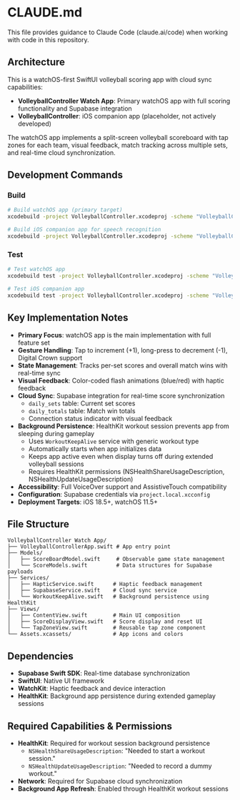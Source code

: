 # CLAUDE.md

This file provides guidance to Claude Code (claude.ai/code) when working with code in this repository.

## Architecture

This is a watchOS-first SwiftUI volleyball scoring app with cloud sync capabilities:

- **VolleyballController Watch App**: Primary watchOS app with full scoring functionality and Supabase integration
- **VolleyballController**: iOS companion app (placeholder, not actively developed)

The watchOS app implements a split-screen volleyball scoreboard with tap zones for each team, visual feedback, match tracking across multiple sets, and real-time cloud synchronization.

## Development Commands

### Build
```bash
# Build watchOS app (primary target)
xcodebuild -project VolleyballController.xcodeproj -scheme "VolleyballController Watch App" -destination 'platform=watchOS Simulator,name=Apple Watch SE (40mm) (2nd generation),arch=arm64' build

# Build iOS companion app for speech recognition
xcodebuild -project VolleyballController.xcodeproj -scheme "VolleyballController" -destination 'platform=iOS Simulator,name=iPhone 16,arch=arm64' build
```

### Test
```bash
# Test watchOS app
xcodebuild test -project VolleyballController.xcodeproj -scheme "VolleyballController Watch App" -destination 'platform=watchOS Simulator,name=Apple Watch SE (40mm) (2nd generation),arch=arm64'

# Test iOS companion app
xcodebuild test -project VolleyballController.xcodeproj -scheme "VolleyballController" -destination 'platform=iOS Simulator,name=iPhone 16,arch=arm64'
```

## Key Implementation Notes

- **Primary Focus**: watchOS app is the main implementation with full feature set
- **Gesture Handling**: Tap to increment (+1), long-press to decrement (-1), Digital Crown support
- **State Management**: Tracks per-set scores and overall match wins with real-time sync
- **Visual Feedback**: Color-coded flash animations (blue/red) with haptic feedback
- **Cloud Sync**: Supabase integration for real-time score synchronization
  - `daily_sets` table: Current set scores
  - `daily_totals` table: Match win totals
  - Connection status indicator with visual feedback
- **Background Persistence**: HealthKit workout session prevents app from sleeping during gameplay
  - Uses `WorkoutKeepAlive` service with generic workout type
  - Automatically starts when app initializes data
  - Keeps app active even when display turns off during extended volleyball sessions
  - Requires HealthKit permissions (NSHealthShareUsageDescription, NSHealthUpdateUsageDescription)
- **Accessibility**: Full VoiceOver support and AssistiveTouch compatibility
- **Configuration**: Supabase credentials via `project.local.xcconfig`
- **Deployment Targets**: iOS 18.5+, watchOS 11.5+

## File Structure

```
VolleyballController Watch App/
├── VolleyballControllerApp.swift # App entry point
├── Models/
│   ├── ScoreBoardModel.swift     # Observable game state management
│   └── ScoreModels.swift         # Data structures for Supabase payloads
├── Services/
│   ├── HapticService.swift      # Haptic feedback management
│   ├── SupabaseService.swift    # Cloud sync service
│   └── WorkoutKeepAlive.swift   # Background persistence using HealthKit
├── Views/
│   ├── ContentView.swift        # Main UI composition
│   ├── ScoreDisplayView.swift   # Score display and reset UI
│   └── TapZoneView.swift        # Reusable tap zone component
└── Assets.xcassets/             # App icons and colors
```

## Dependencies

- **Supabase Swift SDK**: Real-time database synchronization
- **SwiftUI**: Native UI framework
- **WatchKit**: Haptic feedback and device interaction
- **HealthKit**: Background app persistence during extended gameplay sessions

## Required Capabilities & Permissions

- **HealthKit**: Required for workout session background persistence
  - `NSHealthShareUsageDescription`: "Needed to start a workout session."
  - `NSHealthUpdateUsageDescription`: "Needed to record a dummy workout."
- **Network**: Required for Supabase cloud synchronization
- **Background App Refresh**: Enabled through HealthKit workout sessions